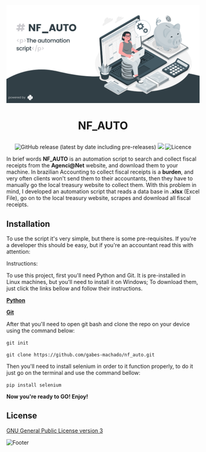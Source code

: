 ![Banner](https://github.com/gabes-machado/nf_auto/blob/master/assets/nf_AUTO.png?raw=true)

# <p align='center'> NF_AUTO

<div align="center">

![GitHub release (latest by date including pre-releases)](https://img.shields.io/badge/version-%F0%9D%9B%BC--alpha-brightgreen)
<a href = "mailto:github.ixfrq@simplelogin.co"><img src="https://img.shields.io/badge/e--mail%3A-github.ixfrq%40simplelogin.co-blue" target="_blank"></a>
![Licence](https://img.shields.io/badge/licence-GPL--3.0-red)

</div>

In brief words **NF_AUTO** is an automation script to search and collect fiscal receipts from the **Agenci@Net** website, and download them to your machine.
In brazilian Accounting to collect fiscal receipts is a **burden**, and very often clients won't send them to their accountants, then they have to manually go the local treasury website to collect them. With this problem in mind, I developed an automation script that reads a data base in **.xlsx** (Excel File), go on to the local treasury website, scrapes and download all fiscal receipts.

## Installation

To use the script it's very simple, but there is some pre-requisites. If you're a developer this should be easy, but if you're an accountant read this with attention:

Instructions:

To use this project, first you'll need Python and Git. It is pre-installed in Linux machines, but you'll need to install it on Windows;
To download them, just click the links bellow and follow their instructions.

[**Python**](https://www.python.org/)


[**Git**](https://git-scm.com/)


After that you'll need to open git bash and clone the repo on your device using the command below:

```git init```

```git clone https://github.com/gabes-machado/nf_auto.git```

Then you'll need to install selenium in order to it function properly, to do it just go on the terminal and use the command bellow:

```pip install selenium```

**Now you're ready to GO! Enjoy!**


## License

[GNU General Public License version 3](https://opensource.org/licenses/GPL-3.0)

![Footer](https://github.com/navendu-pottekkat/awesome-readme/blob/master/fooooooter.png)
